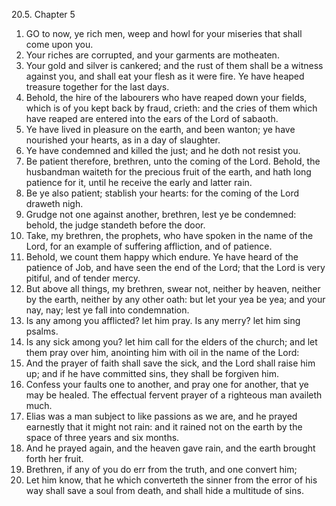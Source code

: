 20.5. Chapter 5
1. GO to now, ye rich men, weep and howl for your miseries that shall come upon you.
2. Your riches are corrupted, and your garments are motheaten.
3. Your gold and silver is cankered; and the rust of them shall be a witness against you, and shall eat your flesh as it were fire. Ye have heaped treasure together for the last days.
4. Behold, the hire of the labourers who have reaped down your fields, which is of you kept back by fraud, crieth: and the cries of them which have reaped are entered into the ears of the Lord of sabaoth.
5. Ye have lived in pleasure on the earth, and been wanton; ye have nourished your hearts, as in a day of slaughter.
6. Ye have condemned and killed the just; and he doth not resist you.
7. Be patient therefore, brethren, unto the coming of the Lord. Behold, the husbandman waiteth for the precious fruit of the earth, and hath long patience for it, until he receive the early and latter rain.
8. Be ye also patient; stablish your hearts: for the coming of the Lord draweth nigh.
9. Grudge not one against another, brethren, lest ye be condemned: behold, the judge standeth before the door.
10. Take, my brethren, the prophets, who have spoken in the name of the Lord, for an example of suffering affliction, and of patience.
11. Behold, we count them happy which endure. Ye have heard of the patience of Job, and have seen the end of the Lord; that the Lord is very pitiful, and of tender mercy.
12. But above all things, my brethren, swear not, neither by heaven, neither by the earth, neither by any other oath: but let your yea be yea; and your nay, nay; lest ye fall into condemnation.
13. Is any among you afflicted? let him pray. Is any merry? let him sing psalms.
14. Is any sick among you? let him call for the elders of the church; and let them pray over him, anointing him with oil in the name of the Lord:
15. And the prayer of faith shall save the sick, and the Lord shall raise him up; and if he have committed sins, they shall be forgiven him.
16. Confess your faults one to another, and pray one for another, that ye may be healed. The effectual fervent prayer of a righteous man availeth much.
17. Elias was a man subject to like passions as we are, and he prayed earnestly that it might not rain: and it rained not on the earth by the space of three years and six months.
18. And he prayed again, and the heaven gave rain, and the earth brought forth her fruit.
19. Brethren, if any of you do err from the truth, and one convert him;
20. Let him know, that he which converteth the sinner from the error of his way shall save a soul from death, and shall hide a multitude of sins.

